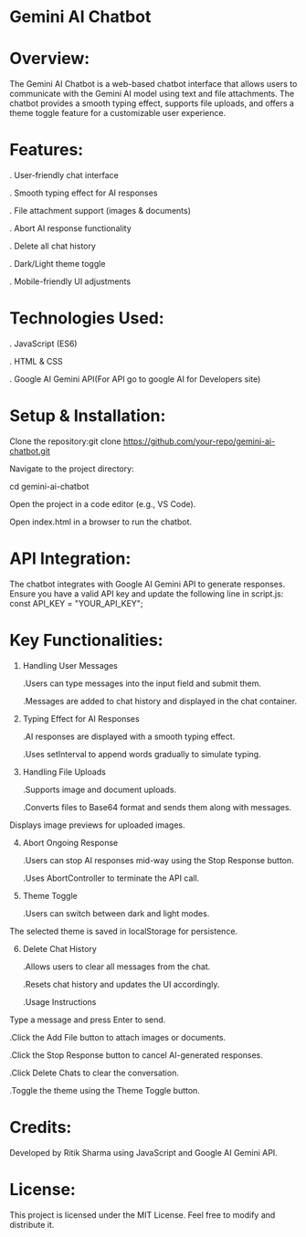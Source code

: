 # Gemini AI Chatbot

# Overview:
The Gemini AI Chatbot is a web-based chatbot interface that allows users to communicate with the Gemini AI model using text and file attachments. The chatbot provides a smooth typing effect, supports file uploads, and offers a theme toggle feature for a customizable user experience.

# Features:

. User-friendly chat interface

. Smooth typing effect for AI responses

. File attachment support (images & documents)

. Abort AI response functionality

. Delete all chat history

. Dark/Light theme toggle

. Mobile-friendly UI adjustments

# Technologies Used:

. JavaScript (ES6)

. HTML & CSS

. Google AI Gemini API(For API go to google AI for Developers site)

# Setup & Installation:

Clone the repository:git clone https://github.com/your-repo/gemini-ai-chatbot.git

Navigate to the project directory:

cd gemini-ai-chatbot

Open the project in a code editor (e.g., VS Code).

Open index.html in a browser to run the chatbot.

# API Integration:
The chatbot integrates with Google AI Gemini API to generate responses. Ensure you have a valid API key and update the following line in script.js: const API_KEY = "YOUR_API_KEY";

# Key Functionalities:

1. Handling User Messages

   .Users can type messages into the input field and submit them.

   .Messages are added to chat history and displayed in the chat container.

2. Typing Effect for AI Responses

   .AI responses are displayed with a smooth typing effect.

   .Uses setInterval to append words gradually to simulate typing.

3. Handling File Uploads

   .Supports image and document uploads.

   .Converts files to Base64 format and sends them along with messages.

Displays image previews for uploaded images.

4. Abort Ongoing Response

   .Users can stop AI responses mid-way using the Stop Response button.

   .Uses AbortController to terminate the API call.

5. Theme Toggle

   .Users can switch between dark and light modes.

The selected theme is saved in localStorage for persistence.

6. Delete Chat History

   .Allows users to clear all messages from the chat.

   .Resets chat history and updates the UI accordingly.

   .Usage Instructions

Type a message and press Enter to send.

   .Click the Add File button to attach images or documents.

   .Click the Stop Response button to cancel AI-generated responses.

   .Click Delete Chats to clear the conversation.

   .Toggle the theme using the Theme Toggle button.

# Credits:

Developed by Ritik Sharma using JavaScript and Google AI Gemini API.

# License:

This project is licensed under the MIT License. Feel free to modify and distribute it.
